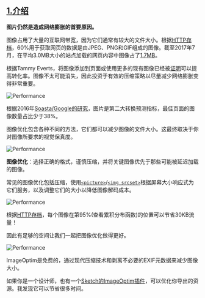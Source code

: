 ## [1.介绍](https://images.guide/#introduction)

**图片仍然是造成网络膨胀的首要原因。**

图像占用了大量的互联网带宽，因为它们通常有较大的文件大小。根据[HTTP存档](http://httparchive.org/)，60%用于获取网页的数据是由JPEG、PNG和GIF组成的图像。截至2017年7月，在平均3.0MB大小的站点加载的网页内容中图像占了[1.7MB](http://httparchive.org/interesting.php#bytesperpage)。

根据Tammy Everts，将图像添加到页面或使用更多的现有图像已经被[证明](https://calendar.perfplanet.com/2014/images-are-king-an-image-optimization-checklist-for-everyone-in-your-organization/)可以提高转化率。图像不太可能消失，因此投资于有效的压缩策略以尽量减少网络膨胀变得非常重要。

![Performance](https://images.guide/images/book-images/Modern-Image00-medium.jpg)

根据2016年[Soasta/Google的研究](https://www.thinkwithgoogle.com/marketing-resources/experience-design/mobile-page-speed-load-time/)，图片是第二大转换预测指标，最佳页面的图像数量占比少于38%。

图像优化包含各种不同的方法，它们都可以减少图像的文件大小。这最终取决于你对图像所要求的视觉保真度。

![Performance](https://images.guide/images/book-images/image-optimisation-medium.jpeg)

**图像优化**：选择正确的格式，谨慎压缩，并将关键图像优先于那些可能被延迟加载的图像。

常见的图像优化包括压缩，使用[``<picture>``](https://developer.mozilla.org/en-US/docs/Web/HTML/Element/picture)/[``<img srcset>``](https://developer.mozilla.org/en-US/docs/Learn/HTML/Multimedia_and_embedding/Responsive_images)根据屏幕大小响应式为它们服务，以及调整它们的大小以降低图像解码成本。

![Performance](https://images.guide/images/book-images/chart_naedwl-medium.jpg)

根据[HTTP存档](http://jsfiddle.net/rviscomi/rzneberp/embedded/result/)，每个图像在第95%(查看累积分布函数)的位置可以节省30KB流量！

因此有足够的空间让我们一起把图像优化做得更好。

![Performance](https://images.guide/images/book-images/image-optim-medium.jpg)

ImageOptim是免费的，通过现代压缩技术和剥离不必要的EXIF元数据来减少图像大小。

如果你是一个设计师，也有一个[Sketch的ImageOptim插件](https://github.com/ImageOptim/Sketch-plugin)，可以优化你导出的资源。我发现它可以节省很多时间。